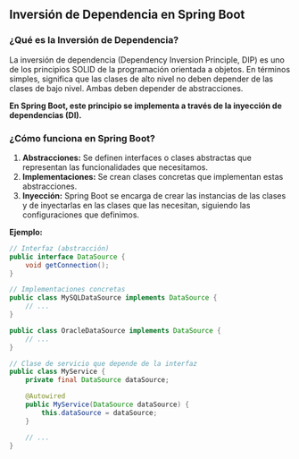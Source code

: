 ## Inversión de Dependencia en Spring Boot

### ¿Qué es la Inversión de Dependencia?

La inversión de dependencia (Dependency Inversion Principle, DIP) es uno de los principios SOLID de la programación orientada a objetos. En términos simples, significa que las clases de alto nivel no deben depender de las clases de bajo nivel. Ambas deben depender de abstracciones.

**En Spring Boot, este principio se implementa a través de la inyección de dependencias (DI).**

### ¿Cómo funciona en Spring Boot?

1. **Abstracciones:** Se definen interfaces o clases abstractas que representan las funcionalidades que necesitamos.
2. **Implementaciones:** Se crean clases concretas que implementan estas abstracciones.
3. **Inyección:** Spring Boot se encarga de crear las instancias de las clases y de inyectarlas en las clases que las necesitan, siguiendo las configuraciones que definimos.

**Ejemplo:**

```java
// Interfaz (abstracción)
public interface DataSource {
    void getConnection();
}

// Implementaciones concretas
public class MySQLDataSource implements DataSource {
    // ...
}

public class OracleDataSource implements DataSource {
    // ...
}

// Clase de servicio que depende de la interfaz
public class MyService {
    private final DataSource dataSource;

    @Autowired
    public MyService(DataSource dataSource) {
        this.dataSource = dataSource;
    }

    // ...
}

